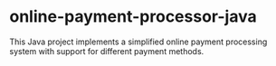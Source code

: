 # online-payment-processor-java
This Java project implements a simplified online payment processing system with support for different payment methods.
